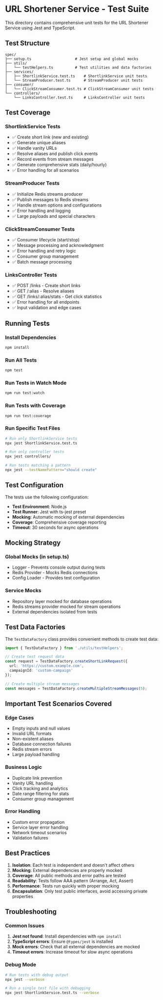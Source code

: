 # URL Shortener Service - Test Suite

This directory contains comprehensive unit tests for the URL Shortener Service using Jest and TypeScript.

## Test Structure

```
spec/
├── setup.ts                    # Jest setup and global mocks
├── utils/
│   └── testHelpers.ts          # Test utilities and data factories
├── services/
│   ├── ShortlinkService.test.ts    # ShortlinkService unit tests
│   └── StreamProducer.test.ts      # StreamProducer unit tests
├── consumer/
│   └── ClickStreamConsumer.test.ts # ClickStreamConsumer unit tests
└── controllers/
    └── LinksController.test.ts     # LinksController unit tests
```

## Test Coverage

### ShortlinkService Tests
- ✅ Create short link (new and existing)
- ✅ Generate unique aliases
- ✅ Handle vanity URLs
- ✅ Resolve aliases and publish click events
- ✅ Record events from stream messages
- ✅ Generate comprehensive stats (daily/hourly)
- ✅ Error handling for all scenarios

### StreamProducer Tests
- ✅ Initialize Redis streams producer
- ✅ Publish messages to Redis streams
- ✅ Handle stream options and configurations
- ✅ Error handling and logging
- ✅ Large payloads and special characters

### ClickStreamConsumer Tests
- ✅ Consumer lifecycle (start/stop)
- ✅ Message processing and acknowledgment
- ✅ Error handling and retry logic
- ✅ Consumer group management
- ✅ Batch message processing

### LinksController Tests
- ✅ POST /links - Create short links
- ✅ GET /:alias - Resolve aliases
- ✅ GET /links/:alias/stats - Get click statistics
- ✅ Error handling for all endpoints
- ✅ Input validation and edge cases

## Running Tests

### Install Dependencies
```bash
npm install
```

### Run All Tests
```bash
npm test
```

### Run Tests in Watch Mode
```bash
npm run test:watch
```

### Run Tests with Coverage
```bash
npm run test:coverage
```

### Run Specific Test Files
```bash
# Run only ShortlinkService tests
npx jest ShortlinkService.test.ts

# Run only controller tests
npx jest controllers/

# Run tests matching a pattern
npx jest --testNamePattern="should create"
```

## Test Configuration

The tests use the following configuration:

- **Test Environment**: Node.js
- **Test Runner**: Jest with ts-jest preset
- **Mocking**: Automatic mocking of external dependencies
- **Coverage**: Comprehensive coverage reporting
- **Timeout**: 30 seconds for async operations

## Mocking Strategy

### Global Mocks (in setup.ts)
- Logger - Prevents console output during tests
- Redis Provider - Mocks Redis connections
- Config Loader - Provides test configuration

### Service Mocks
- Repository layer mocked for database operations
- Redis streams provider mocked for stream operations
- External dependencies isolated from tests

## Test Data Factories

The `TestDataFactory` class provides convenient methods to create test data:

```typescript
import { TestDataFactory } from './utils/testHelpers';

// Create test request data
const request = TestDataFactory.createShortLinkRequest({
  url: 'https://custom.example.com',
  campaignId: 'custom-campaign'
});

// Create multiple stream messages
const messages = TestDataFactory.createMultipleStreamMessages(5);
```

## Important Test Scenarios Covered

### Edge Cases
- Empty inputs and null values
- Invalid URL formats
- Non-existent aliases
- Database connection failures
- Redis stream errors
- Large payload handling

### Business Logic
- Duplicate link prevention
- Vanity URL handling
- Click tracking and analytics
- Date range filtering for stats
- Consumer group management

### Error Handling
- Custom error propagation
- Service layer error handling
- Network timeout scenarios
- Validation failures

## Best Practices

1. **Isolation**: Each test is independent and doesn't affect others
2. **Mocking**: External dependencies are properly mocked
3. **Coverage**: All public methods and error paths are tested
4. **Readability**: Tests follow AAA pattern (Arrange, Act, Assert)
5. **Performance**: Tests run quickly with proper mocking
6. **Encapsulation**: Only test public interfaces, avoid accessing private properties

## Troubleshooting

### Common Issues

1. **Jest not found**: Install dependencies with `npm install`
2. **TypeScript errors**: Ensure `@types/jest` is installed
3. **Mock errors**: Check that all external dependencies are mocked
4. **Timeout errors**: Increase timeout for slow async operations

### Debug Mode
```bash
# Run tests with debug output
npx jest --verbose

# Run a single test file with debugging
npx jest ShortlinkService.test.ts --verbose
``` 